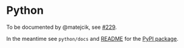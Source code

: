 # Python

To be documented by @matejcik, see [#229](https://github.com/detahard/detahard-firmware/issues/229).

In the meantime see `python/docs` and [README](detahardlib.md) for the [PyPI package](https://pypi.org/project/detahard).
